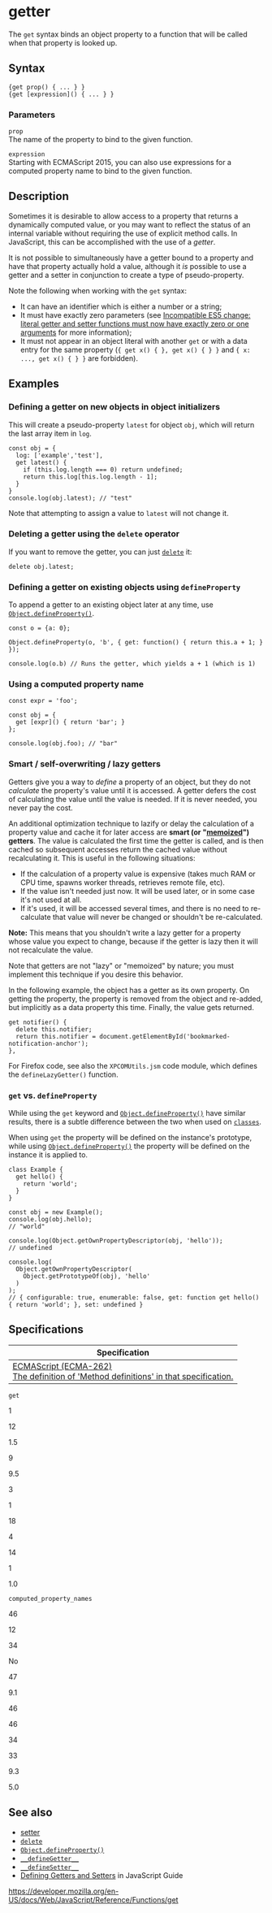 # getter

The `get` syntax binds an object property to a function that will be called when that property is looked up.

## Syntax

    {get prop() { ... } }
    {get [expression]() { ... } }

### Parameters

`prop`  
The name of the property to bind to the given function.

`expression`  
Starting with ECMAScript 2015, you can also use expressions for a computed property name to bind to the given function.

## Description

Sometimes it is desirable to allow access to a property that returns a dynamically computed value, or you may want to reflect the status of an internal variable without requiring the use of explicit method calls. In JavaScript, this can be accomplished with the use of a _getter_.

It is not possible to simultaneously have a getter bound to a property and have that property actually hold a value, although it _is_ possible to use a getter and a setter in conjunction to create a type of pseudo-property.

Note the following when working with the `get` syntax:

-   It can have an identifier which is either a number or a string;
-   It must have exactly zero parameters (see [Incompatible ES5 change: literal getter and setter functions must now have exactly zero or one arguments](https://whereswalden.com/2010/08/22/incompatible-es5-change-literal-getter-and-setter-functions-must-now-have-exactly-zero-or-one-arguments/) for more information);
-   It must not appear in an object literal with another `get` or with a data entry for the same property (`{ get x() { }, get x() { } }` and `{ x: ..., get x() { } }` are forbidden).

## Examples

### Defining a getter on new objects in object initializers

This will create a pseudo-property `latest` for object `obj`, which will return the last array item in `log`.

    const obj = {
      log: ['example','test'],
      get latest() {
        if (this.log.length === 0) return undefined;
        return this.log[this.log.length - 1];
      }
    }
    console.log(obj.latest); // "test"

Note that attempting to assign a value to `latest` will not change it.

### Deleting a getter using the `delete` operator

If you want to remove the getter, you can just [`delete`](../operators/delete) it:

    delete obj.latest;

### Defining a getter on existing objects using `defineProperty`

To append a getter to an existing object later at any time, use [`Object.defineProperty()`](../global_objects/object/defineproperty).

    const o = {a: 0};

    Object.defineProperty(o, 'b', { get: function() { return this.a + 1; } });

    console.log(o.b) // Runs the getter, which yields a + 1 (which is 1)

### Using a computed property name

    const expr = 'foo';

    const obj = {
      get [expr]() { return 'bar'; }
    };

    console.log(obj.foo); // "bar"

### Smart / self-overwriting / lazy getters

Getters give you a way to _define_ a property of an object, but they do not _calculate_ the property's value until it is accessed. A getter defers the cost of calculating the value until the value is needed. If it is never needed, you never pay the cost.

An additional optimization technique to lazify or delay the calculation of a property value and cache it for later access are **smart (or "[memoized](https://en.wikipedia.org/wiki/Memoization)") getters**. The value is calculated the first time the getter is called, and is then cached so subsequent accesses return the cached value without recalculating it. This is useful in the following situations:

-   If the calculation of a property value is expensive (takes much RAM or CPU time, spawns worker threads, retrieves remote file, etc).
-   If the value isn't needed just now. It will be used later, or in some case it's not used at all.
-   If it's used, it will be accessed several times, and there is no need to re-calculate that value will never be changed or shouldn't be re-calculated.

**Note:** This means that you shouldn't write a lazy getter for a property whose value you expect to change, because if the getter is lazy then it will not recalculate the value.

Note that getters are not "lazy" or "memoized" by nature; you must implement this technique if you desire this behavior.

In the following example, the object has a getter as its own property. On getting the property, the property is removed from the object and re-added, but implicitly as a data property this time. Finally, the value gets returned.

    get notifier() {
      delete this.notifier;
      return this.notifier = document.getElementById('bookmarked-notification-anchor');
    },

For Firefox code, see also the `XPCOMUtils.jsm` code module, which defines the `defineLazyGetter()` function.

### `get` vs. `defineProperty`

While using the `get` keyword and [`Object.defineProperty()`](../global_objects/object/defineproperty) have similar results, there is a subtle difference between the two when used on [`classes`](../classes).

When using `get` the property will be defined on the instance's prototype, while using [`Object.defineProperty()`](../global_objects/object/defineproperty) the property will be defined on the instance it is applied to.

    class Example {
      get hello() {
        return 'world';
      }
    }

    const obj = new Example();
    console.log(obj.hello);
    // "world"

    console.log(Object.getOwnPropertyDescriptor(obj, 'hello'));
    // undefined

    console.log(
      Object.getOwnPropertyDescriptor(
        Object.getPrototypeOf(obj), 'hello'
      )
    );
    // { configurable: true, enumerable: false, get: function get hello() { return 'world'; }, set: undefined }

## Specifications

<table><thead><tr class="header"><th>Specification</th></tr></thead><tbody><tr class="odd"><td><a href="https://tc39.es/ecma262/#sec-method-definitions">ECMAScript (ECMA-262)<br />
<span class="small">The definition of 'Method definitions' in that specification.</span></a></td></tr></tbody></table>

`get`

1

12

1.5

9

9.5

3

1

18

4

14

1

1.0

`computed_property_names`

46

12

34

No

47

9.1

46

46

34

33

9.3

5.0

## See also

-   [setter](set)
-   [`delete`](../operators/delete)
-   [`Object.defineProperty()`](../global_objects/object/defineproperty)
-   [`__defineGetter__`](../global_objects/object/__definegetter__)
-   [`__defineSetter__`](../global_objects/object/__definesetter__)
-   [Defining Getters and Setters](https://developer.mozilla.org/en-US/docs/Web/JavaScript/Guide/Working_with_Objects#defining_getters_and_setters) in JavaScript Guide

<a href="https://developer.mozilla.org/en-US/docs/Web/JavaScript/Reference/Functions/get" class="_attribution-link">https://developer.mozilla.org/en-US/docs/Web/JavaScript/Reference/Functions/get</a>

